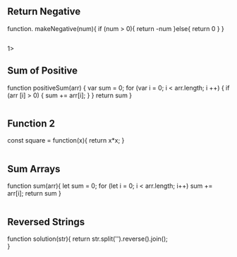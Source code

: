 ## Return Negative
function. makeNegative(num){
    if (num > 0){
        return -num
    }else{
        return 0
    }
}
```js

```
1>
## Sum of Positive
function positiveSum(arr) {
     var sum = 0;
    for (var i = 0; i < arr.length; i ++) {
        if (arr [i] > 0) {
            sum += arr[i];
        }
    } return sum
}
```js

```

## Function 2
const square = function(x){
  return x*x;
}
```js

```

## Sum Arrays
<!-- function sum(arr){
    if(arr = []){
        return sum
    }
} -->
function sum(arr){
  let sum = 0;
   for (let i = 0; i < arr.length; i++)
     sum += arr[i];
        return sum 
    }
```js

```

## Reversed Strings
function solution(str){
  return str.split('').reverse().join();  
}
```js

```

<!-- resources -->

<!-- https://eloquentjavascript.net/03_functions.html -->